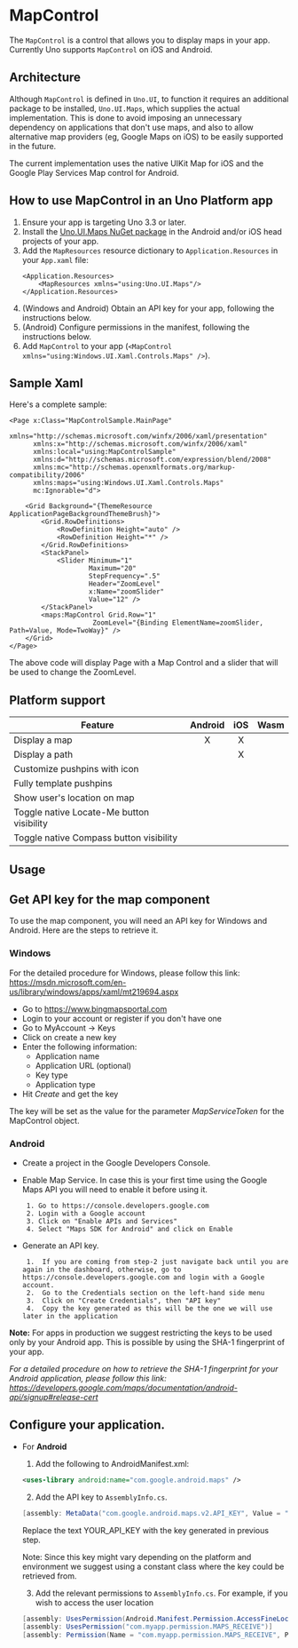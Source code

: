 # MapControl

The `MapControl` is a control that allows you to display maps in your app. Currently Uno supports `MapControl` on iOS and Android.

## Architecture

Although `MapControl` is defined in `Uno.UI`, to function it requires an additional package to be installed, `Uno.UI.Maps`, which supplies the actual implementation. This is done to avoid imposing an unnecessary dependency on applications that don't use maps, and also to allow alternative map providers (eg, Google Maps on iOS) to be easily supported in the future.

The current implementation uses the native UIKit Map for iOS and the Google Play Services Map control for Android.

## How to use MapControl in an Uno Platform app

1. Ensure your app is targeting Uno 3.3 or later.
2. Install the [Uno.UI.Maps NuGet package](https://www.nuget.org/packages/Uno.UI.Maps/) in the Android and/or iOS head projects of your app.
3. Add the `MapResources` resource dictionary to `Application.Resources` in your `App.xaml` file:
	```xaml
	<Application.Resources>
		<MapResources xmlns="using:Uno.UI.Maps"/>
	</Application.Resources>
	```
4. (Windows and Android) Obtain an API key for your app, following the instructions below.
5. (Android) Configure permissions in the manifest, following the instructions below.
6. Add `MapControl` to your app (`<MapControl xmlns="using:Windows.UI.Xaml.Controls.Maps" />`).

## Sample Xaml

Here's a complete sample: 

```xaml
<Page x:Class="MapControlSample.MainPage"
	  xmlns="http://schemas.microsoft.com/winfx/2006/xaml/presentation"
	  xmlns:x="http://schemas.microsoft.com/winfx/2006/xaml"
	  xmlns:local="using:MapControlSample"
	  xmlns:d="http://schemas.microsoft.com/expression/blend/2008"
	  xmlns:mc="http://schemas.openxmlformats.org/markup-compatibility/2006"
	  xmlns:maps="using:Windows.UI.Xaml.Controls.Maps"
	  mc:Ignorable="d">

	<Grid Background="{ThemeResource ApplicationPageBackgroundThemeBrush}">
		<Grid.RowDefinitions>
			<RowDefinition Height="auto" />
			<RowDefinition Height="*" />
		</Grid.RowDefinitions>
		<StackPanel>
			<Slider Minimum="1"
					Maximum="20"
					StepFrequency=".5"
					Header="ZoomLevel"
					x:Name="zoomSlider"
					Value="12" />
		</StackPanel>
		<maps:MapControl Grid.Row="1"
			         ZoomLevel="{Binding ElementName=zoomSlider, Path=Value, Mode=TwoWay}" />
	</Grid>
</Page>
```

The above code will display Page with a Map Control and a slider that will be used to change the ZoomLevel.


## Platform support

| Feature                                   | Android | iOS | Wasm |
| ------------------------------------------|:-------:|:---:|:----:|
| Display a map                             |    X    |  X  |      |
| Display a path                            |         |  X  |      |
| Customize pushpins with icon              |         |     |      |
| Fully template pushpins                   |         |     |      |
| Show user's location on map               |         |     |      |
| Toggle native Locate-Me button visibility |         |     |      |
| Toggle native Compass button visibility   |         |     |      |

## Usage

## Get API key for the map component

To use the map component, you will need an API key for Windows and Android. Here are the steps to retrieve it.

### Windows

For the detailed procedure for Windows, please follow this link: https://msdn.microsoft.com/en-us/library/windows/apps/xaml/mt219694.aspx 

+ Go to https://www.bingmapsportal.com
+ Login to your account or register if you don't have one
+ Go to MyAccount -> Keys
+ Click on create a new key
+ Enter the following information:
	- Application name
	- Application URL (optional)
	- Key type
	- Application type
+ Hit *Create* and get the key

The key will be set as the value for the parameter _MapServiceToken_ for the MapControl object.

### Android

+ Create a project in the Google Developers Console.

+  Enable Map Service. In case this is your first time using the Google Maps API you will need to enable it before using it.

        1. Go to https://console.developers.google.com
        2. Login with a Google account
        3. Click on "Enable APIs and Services"
        4. Select "Maps SDK for Android" and click on Enable
    
+  Generate an API key.

        1.  If you are coming from step-2 just navigate back until you are again in the dashboard, otherwise, go to  https://console.developers.google.com and login with a Google account.
        2.  Go to the Credentials section on the left-hand side menu
        3.  Click on "Create Credentials", then "API key"
        4.  Copy the key generated as this will be the one we will use later in the application

**Note:** For apps in production we suggest restricting the keys to be used only by your Android app. This is possible by using the SHA-1 fingerprint of your app.

_For a detailed procedure on how to retrieve the SHA-1 fingerprint for your Android application, please follow this link: https://developers.google.com/maps/documentation/android-api/signup#release-cert_

## Configure your application.

- For **Android**
    1.  Add the following to AndroidManifest.xml:
    ```xml
    <uses-library android:name="com.google.android.maps" />
    ```
                        
    2.  Add the API key to `AssemblyInfo.cs`.
    
    ```csharp
	[assembly: MetaData("com.google.android.maps.v2.API_KEY", Value = "YOUR_API_KEY")]
    ```
    Replace the text YOUR_API_KEY with the key generated in previous step.
    
    Note: Since this key might vary depending on the platform and environment we suggest using a constant class where the key could be retrieved from.
	
    3.  Add the relevant permissions to `AssemblyInfo.cs`. For example, if you wish to access the user location
    
	 ```csharp
	[assembly: UsesPermission(Android.Manifest.Permission.AccessFineLocation)]
	[assembly: UsesPermission("com.myapp.permission.MAPS_RECEIVE")]
	[assembly: Permission(Name = "com.myapp.permission.MAPS_RECEIVE", ProtectionLevel = Android.Content.PM.Protection.Signature)]
	```
